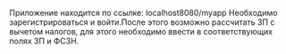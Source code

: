 Приложение находится по ссылке: localhost8080/myapp
Необходимо зарегистрироваться и войти.После этого возможно рассчитать ЗП с вычетом налогов, для этого необходимо ввести в соответствующих полях ЗП и ФСЗН.

